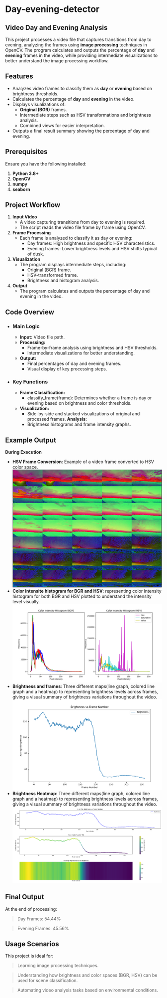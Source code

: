 # Day-evening-detector
## Video Day and Evening Analysis  

This project processes a video file that captures transitions from day to evening, analyzing the frames using **image processing** techniques in OpenCV. The program calculates and outputs the percentage of **day** and **evening** frames in the video, while providing intermediate visualizations to better understand the image processing workflow.

## Features
- Analyzes video frames to classify them as **day** or **evening** based on brightness thresholds.
- Calculates the percentage of **day** and **evening** in the video.
- Displays visualizations of:
  - **Original (BGR)** frames.
  - Intermediate steps such as HSV transformations and brightness analysis.
  - Combined views for easier interpretation.
- Outputs a final result summary showing the percentage of day and evening.


## Prerequisites
Ensure you have the following installed:
1. **Python 3.8+**
2. **OpenCV**
3. **numpy**
4. **seaborn**


   
## Project Workflow
1. **Input Video**
   - A video capturing transitions from day to evening is required.
   - The script reads the video file frame by frame using OpenCV.
2. **Frame Processing**
   - Each frame is analyzed to classify it as day or evening:
     - Day frames: High brightness and specific HSV characteristics.
     - Evening frames: Lower brightness levels and HSV shifts typical of dusk.
3. **Visualization**
   - The program displays intermediate steps, including:
     - Original (BGR) frame.
     - HSV-transformed frame.
     - Brightness and histogram analysis.
4. **Output**
   - The program calculates and outputs the percentage of day and evening in the video.

## Code Overview
- ### **Main Logic**
   - **Input:** Video file path.
   - **Processing:**
     - Frame-by-frame analysis using brightness and HSV thresholds.
     - Intermediate visualizations for better understanding.
   - **Output:**
     - Final percentages of day and evening frames.
     - Visual display of key processing steps.
- ### **Key Functions**
  - **Frame Classification:**
     - classify_frame(frame): Determines whether a frame is day or evening based on brightness and color thresholds.
  - **Visualization:**
     - Side-by-side and stacked visualizations of original and processed frames.
**Analysis:**
     - Brightness histograms and frame intensity graphs.

## Example Output
 **During Execution**
- **HSV Frame Conversion**: Example of a video frame converted to HSV color space.
![HSV Frame](interleved_color_intensity_frames.png)
- **Color intensite histogram for BGR and HSV**: representing color intensity histogram for both BGR and HSV plotted to understand the intensity level visually.
![Brightness Heatmap](ColorIntensityHistogram.png)
- **Brightness and frames**: Three different maps(line graph, colored line graph and a heatmap)  to representing brightness levels across frames, giving a visual summary of brightness variations throughout the video.
![Brightness Heatmap](BrightnessVsFrameNo.png)
- **Brightness Heatmap**: Three different maps(line graph, colored line graph and a heatmap)  to representing brightness levels across frames, giving a visual summary of brightness variations throughout the video.
![Brightness Heatmap](different_plots_represnting_brightnessvsFrameno.png)

## Final Output
At the end of processing:

 > Day Frames: 54.44%
   
 > Evening Frames: 45.56%

## Usage Scenarios
This project is ideal for:
   > Learning image processing techniques.
   
   > Understanding how brightness and color spaces (BGR, HSV) can be used for scene classification.
   
   > Automating video analysis tasks based on environmental conditions.

   

